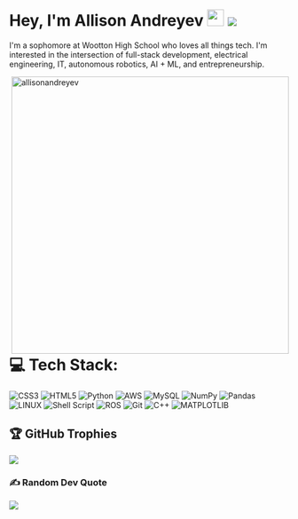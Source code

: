 # Hey, I'm Allison Andreyev <img src="https://raw.githubusercontent.com/MartinHeinz/MartinHeinz/master/wave.gif" width="30"> ![](https://visitor-badge.glitch.me/badge?page_id=allisonandreyev.allisonandreyev)

I'm a sophomore at Wootton High School who loves all things tech. I'm interested in the intersection of full-stack development, electrical engineering, IT, autonomous robotics, AI + ML, and entrepreneurship. 

<img align="right" src="https://github-readme-stats.vercel.app/api?username=allisonandreyev&show_icons=true&theme=gotham" alt="allisonandreyev" width="500" mb="12px" />

# 💻 Tech Stack:
![CSS3](https://img.shields.io/badge/css3-%231572B6.svg?style=for-the-badge&logo=css3&logoColor=white) 
![HTML5](https://img.shields.io/badge/html5-%23E34F26.svg?style=for-the-badge&logo=html5&logoColor=white) 
![Python](https://img.shields.io/badge/python-3670A0?style=for-the-badge&logo=python&logoColor=ffdd54) 
![AWS](https://img.shields.io/badge/AWS-%23FF9900.svg?style=for-the-badge&logo=amazon-aws&logoColor=white) 
![MySQL](https://img.shields.io/badge/mysql-%2300f.svg?style=for-the-badge&logo=mysql&logoColor=white)
![NumPy](https://img.shields.io/badge/numpy-%23013243.svg?style=for-the-badge&logo=numpy&logoColor=white) 
![Pandas](https://img.shields.io/badge/pandas-%23150458.svg?style=for-the-badge&logo=pandas&logoColor=white) 
![LINUX](https://img.shields.io/badge/Linux-FCC624?style=for-the-badge&logo=linux&logoColor=black)
![Shell Script](https://img.shields.io/badge/shell_script-%23121011.svg?style=for-the-badge&logo=gnu-bash&logoColor=white)
![ROS](https://img.shields.io/badge/ROS-%23121011.svg?style=for-the-badge&logo=ROS&logoColor=white)
![Git](https://img.shields.io/badge/git-%23121011.svg?style=for-the-badge&logo=git&logoColor=white)
![C++](https://img.shields.io/badge/c++-%23121011.svg?style=for-the-badge&logo=c++&logoColor=white)
![MATPLOTLIB](https://img.shields.io/badge/MATPLOTLIB-%23121011.svg?style=for-the-badge&logo=MATPLOTLIB&logoColor=white)

## 🏆 GitHub Trophies
![](https://github-profile-trophy.vercel.app/?username=kamilpytlak&theme=radical&no-frame=false&no-bg=false&margin-w=4)

### ✍️ Random Dev Quote
![](https://quotes-github-readme.vercel.app/api?type=horizontal&theme=dark)
